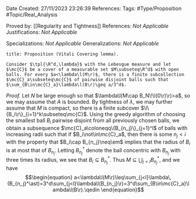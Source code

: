 <div class="topSpace"></div>

Date Created: 27/11/2023 23:26:39
References:
Tags: #Type/Proposition #Topic/Real_Analysis

Proved by: [[Regularity and Tightness]]
References: <i>Not Applicable</i>
Justifications: <i>Not Applicable</i>

Specializations: <i>Not Applicable</i>
Generalizations: <i>Not Applicable</i>

``` ad-Proposition
title: Proposition (Vitali Covering lemma).

Consider $\tpl{\R^d,\lambda}$ with the Lebesgue measure and let $\mc{C}$ be a cover of a measurable set $M\subseteq\R^d$ with open balls. For every $a<\lambda\l(M\r)$, there is a finite subcollection $\mc{C}_a\subseteq\mc{C}$ of pairwise disjoint balls such that $\sum_{B\in\mc{C}_a}\lambda\l(B\r)\geq a/3^d$.

```

<i>Proof.</i> Let $N$ be large enough so that $\lambda\l(M\cap B_N\!\l(0\r)\r)>a$, so we may assume that $A$ is bounded. By tightness of $\lambda$, we may further assume that $M$ is compact, so there is a finite subcover $\l\{B_i\r\}_{i=1}^k\subseteq\mc{C}$. Using the greedy algorithm of choosing the smallest ball $B_i$ pairwise disjoint from all previously chosen balls, we obtain a subsequence $\mc{C}_a\coloneqq\{B_{n_j}\}_{j=1}^l$ of balls with increasing radii such that if $B_i\not\in\mc{C}_a$, then there is some $n_j<i$ with the property that $B_i\cap B_{n_j}\neq\em$ implies that the radius of $B_i$ is at most that of $B_{n_j}$. Letting $B_{n_j}^\ast$ denote the ball concentric with $B_{n_j}$ with three times its radius, we see that $B_i\subseteq B_{n_j}^\ast$. Thus $M\subseteq\bigcup_{j<l}B_{n_j}^\ast$, and we have
$$\begin{equation}
    a<\lambda\l(M\r)\leq\sum_{j<l}\lambda\,(B_{n_j}^\ast)=3^d\sum_{j<l}\lambda\l(B_{n_j}\r)=3^d\sum_{B\in\mc{C}_a}\lambda\l(B\r).\qedin
\end{equation}$$
